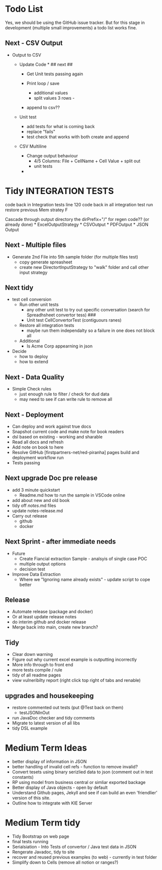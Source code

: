 # Todo List

Yes, we should be using the GitHub issue tracker. But for this stage in development (multiple small improvements) a todo list works fine.

## Next - CSV Output


* Output to CSV
    * Update Code   * ## next ## 

        * Get Unit tests passing again

      
        * Print loop / save
            * additional values 
            * split values 3 rows - 

        * append to csv??
        

    * Unit test
        * add tests for what is coming back
        * replace "fails"
        * test check that works with both create and append

    * CSV Multiline
        * Change output behaviour
            * 4/5 Columns: File + CellName + Cell Value + split out
            * unit tests
        * 

        

# Tidy INTEGRATION TESTS
code back in Integration tests line 120
code back in all integration test run
restore previous Mem stratey F

Cascade through output directory the dirPrefix+"/" for regen code?? (or already done)
    * ExcelOutputStrategy
    * CSVOutput
    * PDFOutput
    * JSON Output

## Next - Multiple files
* Generate 2nd File into 5th sample folder (for multiple files test)
    * copy generate spreasheet
    * create new DirectortInputStrategy to "walk" folder and call other input strategy

## Next tidy

* test cell conversion
    * Run other unit tests
        * any other unit test to try out specific conversation (search for Spreadhsheet convertor tess) ###
        * Unit test CellConvertorTest (contiguours ranes)
    * Restore all integration tests
        * maybe run them independalty so a failure in one does not block all
    * Additional 
        * Is Acme Corp appearning in json
* Decide
    * how to deploy
    * how to extend


## Next - Data Quality
* Simple Check rules
    * just enough rule to filter / check for dud data
    * may need to see if can write rule to remove all

## Next - Deployment
* Can deploy and work against true docs
* Snapshot current code and make note for book readers
* dsl based on existing - working and sharable
* Read all docs and refresh
* Add note on book to here
* Resolve GitHub [firstpartners-net/red-piranha] pages build and deployment workflow run 
* Tests passing

## Next upgrade Doc pre release
* add 3 minute quickstart
    * Readme.md how to run the sample in VSCode online
* add about new and old book
* tidy off *notes*.md files
* update notes-release.md
* Carry out release
    * github
    * docker

## ##############

## Next Sprint - after immediate needs

* Future
    * Create Fiancial extraction Sample - analsyis of single case POC
    * multiple output options
    * decision test
* Improve Data Extraction
    * Where we "Ignoring name already exists" - update script to cope better

## Release
* Automate release (package and docker)
* Or at least update release notes
* do interim github and docker release
* Merge back into main, create new branch?

## ##############

## Tidy
* Clear down warning
* Figure out why current excel example is outputting incorrectly
* More info through to front end
* more tests compile / rule
* tidy of all readme pages
* view vulneribilty report (right click top right of tabs and renable)


## upgrades and housekeeping

* restore commented out tests (put @Test back on them)
    * testJSONInOut
* run JavaDoc checker and tidy comments
* Migrate to latest version of all libs
* tidy DSL example


# Medium Term Ideas
* better display of information in JSON
* better handling of invalid cell refs - function to remove invalid?
* Convert tesets using binary serizlied data to json (comment out in test constants)
* RP using model from business central or simliar exported backage
* Better display of Java objects - open by default
* Understand Github pages, Jekyll and see if can build an even 'friendlier' version of this site.
* Outline how to integrate with KIE Server


# Medium Term tidy
* Tidy Bootstrap on web page
* final tests running
* Serialsiation - Into Tests of convertor / Java test data in JSON
* Rengerate Javadoc, tidy to site
* recover and reused previous examples (to web) - currently in test folder
* Simplify down to Cells (remove all notion or ranges?)

